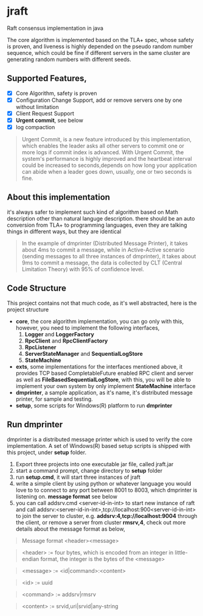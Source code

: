 # jraft
Raft consensus implementation in java

The core algorithm is implemented based on the TLA+ spec, whose safety is proven, and liveness is highly depended on the pseudo random number sequence, which could be fine if different servers in the same cluster are generating random numbers with different seeds.

## Supported Features,
- [x] Core Algorithm, safety is proven
- [x] Configuration Change Support, add or remove servers one by one without limitation
- [x] Client Request Support
- [x] **Urgent commit**, see below
- [x] log compaction 

> Urgent Commit, is a new feature introduced by this implementation, which enables the leader asks all other servers to commit one or more logs if commit index is advanced. With Urgent Commit, the system's performance is highly improved and the heartbeat interval could be increased to seconds,depends on how long your application can abide when a leader goes down, usually, one or two seconds is fine. 

## About this implementation
it's always safer to implement such kind of algorithm based on Math description other than natural languge description.
there should be an auto conversion from TLA+ to programming languages, even they are talking things in different ways, but they are identical

> In the example of dmprinter (Distributed Message Printer), it takes about 4ms to commit a message, while in Active-Active scenario (sending messages to all three instances of dmprinter), it takes about 9ms to commit a message, the data is collected by CLT (Central Limitation Theory) with 95% of confidence level.

## Code Structure
This project contains not that much code, as it's well abstracted, here is the project structure
* **core**, the core algorithm implementation, you can go only with this, however, you need to implement the following interfaces,
  1. **Logger** and **LoggerFactory**
  2. **RpcClient** and **RpcClientFactory**
  3. **RpcListener**
  4. **ServerStateManager** and **SequentialLogStore**
  5. **StateMachine**
* **exts**, some implementations for the interfaces mentioned above, it provides TCP based CompletableFuture<T> enabled RPC client and server as well as **FileBasedSequentialLogStore**, with this, you will be able to implement your own system by only implement **StateMachine** interface
* **dmprinter**, a sample application, as it's name, it's distributed message printer, for sample and testing.
* **setup**, some scripts for Windows(R) platform to run **dmprinter**

## Run dmprinter
dmprinter is a distributed message printer which is used to verify the core implementation. A set of Windows(R) based setup scripts is shipped with this project, under **setup** folder.
  1. Export three projects into  one executable jar file, called jraft.jar
  2. start a command prompt, change directory to **setup** folder
  3. run **setup.cmd**, it will start three instances of jraft
  4. write a simple client by using python or whatever language you would love to to connect to any port between 8001 to 8003, which dmprinter is listening on. **message format** see below
  5. you can call addsrv.cmd \<server-id-in-int\> to start new instance of raft and call addsrv:\<server-id-in-int\>,tcp://localhost:900\<server-id-in-int\> to join the server to cluster, e.g. **addsrv:4,tcp://localhost:9004** through the client, or remove a server from cluster **rmsrv,4**, check out more details about the message format as below,
  
> Message format \<header\>\<message\>

> \<header\> := four bytes, which is encoded from an integer in little-endian format, the integer is the bytes of the \<message\>

> \<message\> := \<id|command\>:\<content\>

> \<id\> := uuid

> \<command\> := addsrv|rmsrv

> \<content\> := srvid,uri|srvid|any-string
